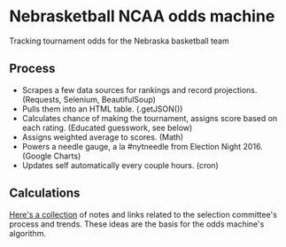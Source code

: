 # Nebrasketball NCAA odds machine
Tracking tournament odds for the Nebraska basketball team

## Process
- Scrapes a few data sources for rankings and record projections. (Requests, Selenium, BeautifulSoup)
- Pulls them into an HTML table. (.getJSON())
- Calculates chance of making the tournament, assigns score based on each rating. (Educated guesswork, see below)
- Assigns weighted average to scores. (Math)
- Powers a needle gauge, a la #nytneedle from Election Night 2016. (Google Charts)
- Updates self automatically every couple hours. (cron)

## Calculations

[Here's a collection](bracket-notes.md) of notes and links related to the selection committee's process and trends. These ideas are the basis for the odds machine's algorithm.
